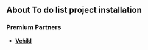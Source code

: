 
## About To do list project installation

### Premium Partners

- **[Vehikl](https://vehikl.com/)**


